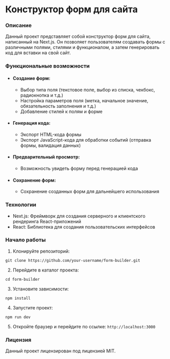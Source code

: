 # Конструктор форм для сайта

### Описание

Данный проект представляет собой конструктор форм для сайта, написанный на Next.js. Он позволяет пользователям создавать формы с различными полями, стилями и функционалом, а затем генерировать код для вставки на свой сайт.

### Функциональные возможности
- #### Создание форм:
  - Выбор типа поля (текстовое поле, выбор из списка, чекбокс, радиокнопка и т.д.)
  - Настройка параметров поля (метка, начальное значение, обязательность заполнения и т.д.)
  - Добавление стилей к полям и форме
- #### Генерация кода:
  - Экспорт HTML-кода формы
  - Экспорт JavaScript-кода для обработки событий (отправка формы, валидация данных)
- #### Предварительный просмотр:
  - Возможность увидеть форму перед генерацией кода
- #### Сохранение форм:
  - Сохранение созданных форм для дальнейшего использования

### Технологии
- Next.js: Фреймворк для создания серверного и клиентского рендеринга React-приложений
- React: Библиотека для создания пользовательских интерфейсов

### Начало работы
1. Клонируйте репозиторий:
```
git clone https://github.com/your-username/form-builder.git
```

2. Перейдите в каталог проекта:
```
cd form-builder
```

3. Установите зависимости:
```
npm install
```

4. Запустите проект:
```
npm run dev
```

5. Откройте браузер и перейдите по ссылке: ``` http://localhost:3000 ```

### Лицензия
Данный проект лицензирован под лицензией MIT.
